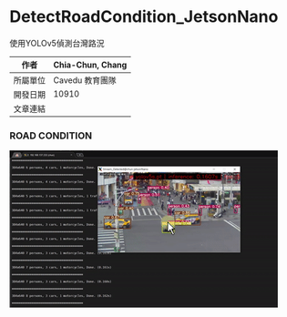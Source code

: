 # DetectRoadCondition_JetsonNano
使用YOLOv5偵測台灣路況

| 作者 | Chia-Chun, Chang |
| ---- | ---|
| 所屬單位  | Cavedu 教育團隊 |
| 開發日期  | 10910 |
| 文章連結  | |

### ROAD CONDITION

![image](RoadCondition.gif)
